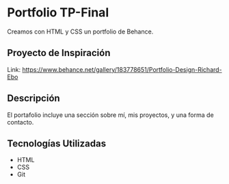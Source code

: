# Portfolio TP-Final
Creamos con HTML y CSS un portfolio de Behance. 

## Proyecto de Inspiración
Link: https://www.behance.net/gallery/183778651/Portfolio-Design-Richard-Ebo

## Descripción
El portafolio incluye una sección sobre mí, mis proyectos, y una forma de contacto. 

## Tecnologías Utilizadas
- HTML
- CSS
- Git
